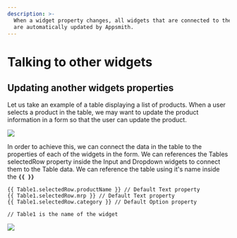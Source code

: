 ```yaml
---
description: >-
  When a widget property changes, all widgets that are connected to the property
  are automatically updated by Appsmith.
---
```


# Talking to other widgets

## Updating another widgets properties

Let us take an example of a table displaying a list of products. When a user selects a product in the table, we may want to update the product information in a form so that the user can update the product.

![](../../.gitbook/assets/table-form.gif)

In order to achieve this, we can connect the data in the table to the properties of each of the widgets in the form. We can references the Tables selectedRow property inside the Input and Dropdown widgets to connect them to the Table data. We can reference the table using it's name inside the **`{{ }}`**

```text
{{ Table1.selectedRow.productName }} // Default Text property
{{ Table1.selectedRow.mrp }} // Default Text property
{{ Table1.selectedRow.category }} // Default Option property

// Table1 is the name of the widget
```

![](../../.gitbook/assets/form-table.gif)

